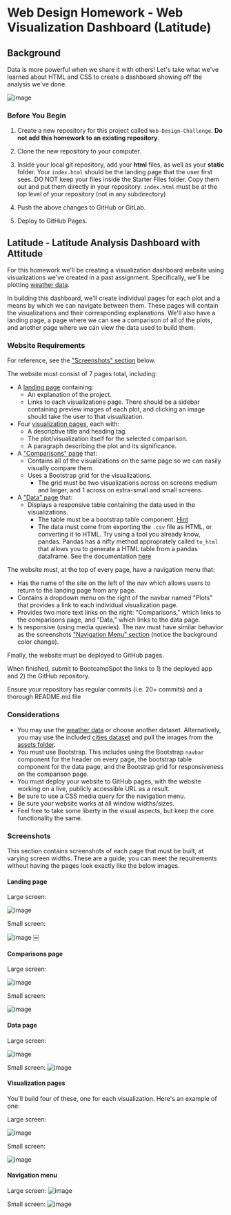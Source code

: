 # Web Design Homework - Web Visualization Dashboard (Latitude)

## Background

Data is more powerful when we share it with others! Let's take what we've learned about HTML and CSS to create a dashboard showing off the analysis we've done.

![image](https://user-images.githubusercontent.com/78628287/123146336-be84f980-d42b-11eb-99d6-21d7337a490c.png)

### Before You Begin

1. Create a new repository for this project called `Web-Design-Challenge`. **Do not add this homework to an existing repository**.

2. Clone the new repository to your computer.

3. Inside your local git repository, add your **html** files, as well as your **static** folder. Your `index.html` should be the landing page that the user first sees. DO NOT keep your files inside the Starter Files folder. Copy them out and put them directly in your repository. `index.html` must be at the top level of your repository (not in any subdirectory)

4. Push the above changes to GitHub or GitLab.

5. Deploy to GitHub Pages.

## Latitude - Latitude Analysis Dashboard with Attitude

For this homework we'll be creating a visualization dashboard website using visualizations we've created in a past assignment. Specifically, we'll be plotting [weather data](Resources/cities.csv).

In building this dashboard, we'll create individual pages for each plot and a means by which we can navigate between them. These pages will contain the visualizations and their corresponding explanations. We'll also have a landing page, a page where we can see a comparison of all of the plots, and another page where we can view the data used to build them.

### Website Requirements

For reference, see the ["Screenshots" section](#screenshots) below.

The website must consist of 7 pages total, including:

* A [landing page](#landing-page) containing:
  * An explanation of the project.
  * Links to each visualizations page. There should be a sidebar containing preview images of each plot, and clicking an image should take the user to that visualization.
* Four [visualization pages](#visualization-pages), each with:
  * A descriptive title and heading tag.
  * The plot/visualization itself for the selected comparison.
  * A paragraph describing the plot and its significance.
* A ["Comparisons" page](#comparisons-page) that:
  * Contains all of the visualizations on the same page so we can easily visually compare them.
  * Uses a Bootstrap grid for the visualizations.
    * The grid must be two visualizations across on screens medium and larger, and 1 across on extra-small and small screens.
* A ["Data" page](#data-page) that:
  * Displays a responsive table containing the data used in the visualizations.
    * The table must be a bootstrap table component. [Hint](https://getbootstrap.com/docs/4.3/content/tables/#responsive-tables)
    * The data must come from exporting the `.csv` file as HTML, or converting it to HTML. Try using a tool you already know, pandas. Pandas has a nifty method approprately called `to_html` that allows you to generate a HTML table from a pandas dataframe. See the documentation [here](https://pandas.pydata.org/pandas-docs/version/0.17.0/generated/pandas.DataFrame.to_html.html)

The website must, at the top of every page, have a navigation menu that:

* Has the name of the site on the left of the nav which allows users to return to the landing page from any page.
* Contains a dropdown menu on the right of the navbar named "Plots" that provides a link to each individual visualization page.
* Provides two more text links on the right: "Comparisons," which links to the comparisons page, and "Data," which links to the data page.
* Is responsive (using media queries). The nav must have similar behavior as the screenshots ["Navigation Menu" section](#navigation-menu) (notice the background color change).

Finally, the website must be deployed to GitHub pages.

When finished, submit to BootcampSpot the links to 1) the deployed app and 2) the GitHub repository.

Ensure your repository has regular commits (i.e. 20+ commits) and a thorough README.md file

### Considerations

* You may use the [weather data](Resources/cities.csv) or choose another dataset. Alternatively, you may use the included [cities dataset](Resources/cities.csv) and pull the images from the [assets folder](Resources/assets).
* You must use Bootstrap. This includes using the Bootstrap `navbar` component for the header on every page, the bootstrap table component for the data page, and the Bootstrap grid for responsiveness on the comparison page.
* You must deploy your website to GitHub pages, with the website working on a live, publicly accessible URL as a result.
* Be sure to use a CSS media query for the navigation menu.
* Be sure your website works at all window widths/sizes.
* Feel free to take some liberty in the visual aspects, but keep the core functionality the same.

### Screenshots

This section contains screenshots of each page that must be built, at varying screen widths. These are a guide; you can meet the requirements without having the pages look exactly like the below images.

#### <a id="landing-page"></a>Landing page

Large screen:

![image](https://user-images.githubusercontent.com/78628287/123146430-d6f51400-d42b-11eb-862d-1a13e5cfca6a.png)

Small screen:

![image](https://user-images.githubusercontent.com/78628287/123146443-dc525e80-d42b-11eb-8905-65941e14e24a.png)
￼

#### <a id="comparisons-page"></a>Comparisons page

Large screen:

![image](https://user-images.githubusercontent.com/78628287/123146483-ed9b6b00-d42b-11eb-8525-e2971ea574a4.png)

Small screen:

![image](https://user-images.githubusercontent.com/78628287/123146499-f3914c00-d42b-11eb-935c-d28a094832ec.png)

#### <a id="data-page"></a>Data page

Large screen:

![image](https://user-images.githubusercontent.com/78628287/123146521-fb50f080-d42b-11eb-8735-64cd1d5e2b06.png)


Small screen:
![image](https://user-images.githubusercontent.com/78628287/123146540-0146d180-d42c-11eb-9307-bfa67965976b.png)

#### <a id="visualization-pages"></a>Visualization pages

You'll build four of these, one for each visualization. Here's an example of one:

Large screen:

![image](https://user-images.githubusercontent.com/78628287/123146569-0ad03980-d42c-11eb-9a0b-4ea8031d669c.png)

Small screen:

![image](https://user-images.githubusercontent.com/78628287/123146599-0f94ed80-d42c-11eb-91ee-4e063b3c49bb.png)

#### <a id="navigation-menu"></a>Navigation menu

Large screen:
![image](https://user-images.githubusercontent.com/78628287/123146619-16236500-d42c-11eb-9772-27cd3a1b943b.png)

Small screen:
![image](https://user-images.githubusercontent.com/78628287/123146644-1cb1dc80-d42c-11eb-8f6b-90cf55da66c8.png)

